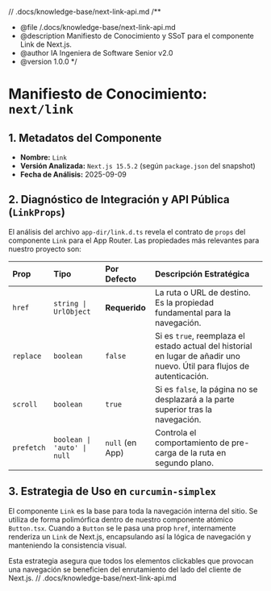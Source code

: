 // .docs/knowledge-base/next-link-api.md
/**
 * @file /.docs/knowledge-base/next-link-api.md
 * @description Manifiesto de Conocimiento y SSoT para el componente Link de Next.js.
 * @author IA Ingeniera de Software Senior v2.0
 * @version 1.0.0
 */

# Manifiesto de Conocimiento: `next/link`

## 1. Metadatos del Componente

-   **Nombre:** `Link`
-   **Versión Analizada:** `Next.js 15.5.2` (según `package.json` del snapshot)
-   **Fecha de Análisis:** 2025-09-09

## 2. Diagnóstico de Integración y API Pública (`LinkProps`)

El análisis del archivo `app-dir/link.d.ts` revela el contrato de `props` del componente `Link` para el App Router. Las propiedades más relevantes para nuestro proyecto son:

| Prop      | Tipo                               | Por Defecto       | Descripción Estratégica                                                                                              |
| :-------- | :--------------------------------- | :---------------- | :------------------------------------------------------------------------------------------------------------------- |
| `href`    | `string \| UrlObject`              | **Requerido**     | La ruta o URL de destino. Es la propiedad fundamental para la navegación.                                            |
| `replace` | `boolean`                          | `false`           | Si es `true`, reemplaza el estado actual del historial en lugar de añadir uno nuevo. Útil para flujos de autenticación. |
| `scroll`  | `boolean`                          | `true`            | Si es `false`, la página no se desplazará a la parte superior tras la navegación.                                      |
| `prefetch`| `boolean \| 'auto' \| null`        | `null` (en App)   | Controla el comportamiento de pre-carga de la ruta en segundo plano.                                                 |

## 3. Estrategia de Uso en `curcumin-simplex`

El componente `Link` es la base para toda la navegación interna del sitio. Se utiliza de forma polimórfica dentro de nuestro componente atómico `Button.tsx`. Cuando a `Button` se le pasa una prop `href`, internamente renderiza un `Link` de Next.js, encapsulando así la lógica de navegación y manteniendo la consistencia visual.

Esta estrategia asegura que todos los elementos clickables que provocan una navegación se beneficien del enrutamiento del lado del cliente de Next.js.
// .docs/knowledge-base/next-link-api.md